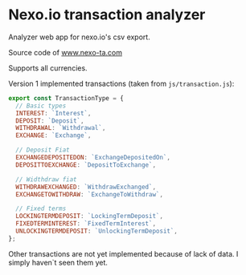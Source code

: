 # Nexo.io transaction analyzer

Analyzer web app for nexo.io's csv export.

Source code of www.nexo-ta.com

Supports all currencies.

Version 1 implemented transactions (taken from `js/transaction.js`):

```Javascript
export const TransactionType = {
  // Basic types
  INTEREST: `Interest`,
  DEPOSIT: `Deposit`,
  WITHDRAWAL: `Withdrawal`,
  EXCHANGE: `Exchange`,

  // Deposit Fiat
  EXCHANGEDEPOSITEDON: `ExchangeDepositedOn`,
  DEPOSITTOEXCHANGE: `DepositToExchange`,

  // Widthdraw fiat
  WITHDRAWEXCHANGED: `WithdrawExchanged`,
  EXCHANGETOWITHDRAW: `ExchangeToWithdraw`,

  // Fixed terms
  LOCKINGTERMDEPOSIT: `LockingTermDeposit`,
  FIXEDTERMINTEREST: `FixedTermInterest`,
  UNLOCKINGTERMDEPOSIT: `UnlockingTermDeposit`,
};
```

Other transactions are not yet implemented because of lack of data. I simply haven`t seen them yet.
